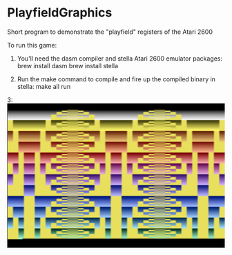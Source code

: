 # PlayfieldGraphics
Short program to demonstrate the "playfield" registers of the Atari 2600

To run this game:

1. You'll need the dasm compiler and stella Atari 2600 emulator packages:
brew install dasm
brew install stella

2. Run the make command to compile and fire up the compiled binary in stella:
make all run

3:
![Screenshot](Screenshot.png)
